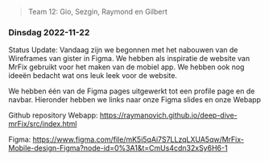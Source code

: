 > Team 12: Gio, Sezgin, Raymond en Gilbert
### Dinsdag 2022-11-22

Status Update: Vandaag zijn we begonnen met het nabouwen van de Wireframes van gister in Figma. We hebben als inspiratie de website van MrFix gebruikt voor het maken van de mobiel app. We hebben ook nog ideeën bedacht wat ons leuk leek voor de website.

We hebben één van de Figma pages uitgewerkt tot een profile page en de navbar. Hieronder hebben we links naar onze Figma slides en onze Webapp



Github repository Webapp:
https://raymanovich.github.io/deep-dive-mrFix/src/index.html

Figma: https://www.figma.com/file/mK5i5qAi7S7LLzqLXUA5qw/MrFix-Mobile-design-Figma?node-id=0%3A1&t=CmUs4cdn32xSy6H6-1